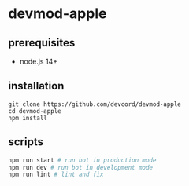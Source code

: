 # devmod-apple
## prerequisites
- node.js 14+

## installation
```
git clone https://github.com/devcord/devmod-apple
cd devmod-apple
npm install
```

## scripts
```bash
npm run start # run bot in production mode
npm run dev # run bot in development mode
npm run lint # lint and fix
```
